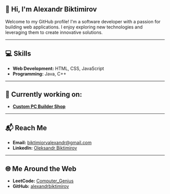 ## 👋 Hi, I'm Alexandr Biktimirov

Welcome to my GitHub profile! I'm a software developer with a passion for building web applications. I enjoy exploring new technologies and leveraging them to create innovative solutions.

---

## 💻 Skills
- **Web Development:** HTML, CSS, JavaScript  
- **Programming:** Java, C++

---

## 📖 Currently working on:
- [**Custom PC Builder Shop**](https://github.com/alexandrbiktimirov/CustomPCBuilder)

---

## 📬 Reach Me
- **Email:** [biktimiorvalexandr@gmail.com](mailto:biktimiorvalexandr@gmail.com)  
- **LinkedIn:** [Oleksandr Biktimirov](https://www.linkedin.com/in/oleksandr-biktimirov-5b4b6926b/)

---

## 🌐 Me Around the Web
- **LeetCode:** [Computer_Genius](https://leetcode.com/u/Computer_Genius/)  
- **GitHub:** [alexandrbiktimirov](https://github.com/alexandrbiktimirov)

